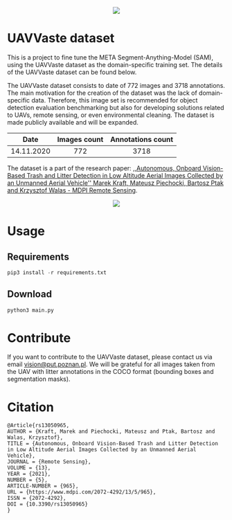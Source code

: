 <p align="center">
    <img src="https://uavvaste.github.io/images/trash.png" />
</p>

# UAVVaste dataset

This is a project to fine tune the META Segment-Anything-Model (SAM), using the UAVVaste dataset as the domain-specific training set. The details of the UAVVaste dataset can be found below. 






The UAVVaste dataset consists to date of 772 images and 3718 annotations. The main motivation for the creation of the dataset was the lack of domain-specific data. Therefore, this image set is recommended for object detection evaluation benchmarking but also for developing solutions related to UAVs, remote sensing, or even environmental cleaning. The dataset is made publicly available and will be expanded.

<center>

| **Date**      | **Images count**  | **Annotations count** |
|---------------|:-----------------:|:---------------------:|
| 14.11.2020    |      772          |        3718           |

</center>

The dataset is a part of the research paper: [,,Autonomous, Onboard Vision-Based Trash and Litter Detection in Low Altitude Aerial Images Collected by an Unmanned Aerial Vehicle'' Marek Kraft, Mateusz Piechocki, Bartosz Ptak and Krzysztof Walas - MDPI Remote Sensing](https://www.mdpi.com/2072-4292/13/5/965).

<p align="center">
    <img src="https://github.com/UAVVaste/UAVVaste.github.io/blob/master/50699048692_ea5f052204_o.gif?raw=true" />
</p>

# Usage

## Requirements

``` python
pip3 install -r requirements.txt
```

## Download

``` python
python3 main.py
```

# Contribute

If you want to contribute to the UAVVaste dataset, please contact us via email [vision@put.poznan.pl](vision@put.poznan.pl). We will be grateful for all images taken from the UAV with litter annotations in the COCO format (bounding boxes and segmentation masks).

# Citation

```
@Article{rs13050965,
AUTHOR = {Kraft, Marek and Piechocki, Mateusz and Ptak, Bartosz and Walas, Krzysztof},
TITLE = {Autonomous, Onboard Vision-Based Trash and Litter Detection in Low Altitude Aerial Images Collected by an Unmanned Aerial Vehicle},
JOURNAL = {Remote Sensing},
VOLUME = {13},
YEAR = {2021},
NUMBER = {5},
ARTICLE-NUMBER = {965},
URL = {https://www.mdpi.com/2072-4292/13/5/965},
ISSN = {2072-4292},
DOI = {10.3390/rs13050965}
}
```
